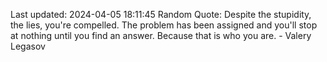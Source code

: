 Last updated: 2024-04-05 18:11:45
Random Quote: Despite the stupidity, the lies, you're compelled. The problem has been assigned and you'll stop at nothing until you find an answer. Because that is who you are. - Valery Legasov